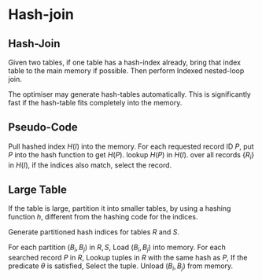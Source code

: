 # Hash-join
## Hash-Join
Given two tables, if one table has a hash-index already, bring that index table to the main memory if possible. Then perform Indexed nested-loop join.

The optimiser may generate hash-tables automatically. This is significantly fast if the hash-table fits completely into the memory.

## Pseudo-Code
Pull hashed index $H(I)$ into the memory.
For each requested record ID $P$,
	put $P$ into the hash function to get $H(P)$.
	lookup $H(P)$ in $H(I)$.
	over all records $\{R_i\}$ in $H(I)$,
		if the indices also match,
			select the record.

## Large Table
If the table is large, partition it into smaller tables, by using a hashing function $h$, different from the hashing code for the indices.

Generate partitioned hash indices for tables $R$ and $S$. 

For each partition $(B_i, B_j)$ in $R, S$,
	Load $(B_i, B_j)$ into memory.
	For each searched record $P$ in $R$,
		Lookup tuples in $R$ with the same hash as $P$,
			If the predicate $\theta$ is satisfied,
				Select the tuple.
	Unload $(B_i, B_j)$ from memory.
